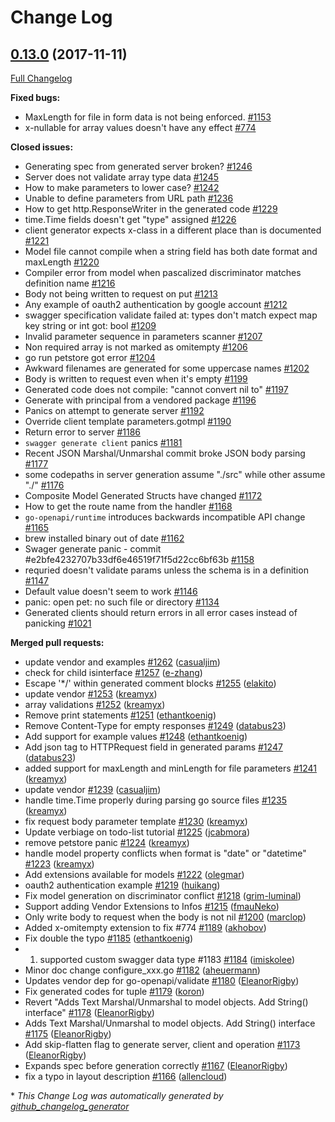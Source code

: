 # Change Log

## [0.13.0](https://github.com/babbage88/go-swagger/tree/0.13.0) (2017-11-11)
[Full Changelog](https://github.com/babbage88/go-swagger/compare/0.12.0...0.13.0)

**Fixed bugs:**

- MaxLength for file in form data is not being enforced. [\#1153](https://github.com/babbage88/go-swagger/issues/1153)
- x-nullable for array values doesn't have any effect [\#774](https://github.com/babbage88/go-swagger/issues/774)

**Closed issues:**

- Generating spec from generated server broken? [\#1246](https://github.com/babbage88/go-swagger/issues/1246)
- Server does not validate array type data [\#1245](https://github.com/babbage88/go-swagger/issues/1245)
- How to make parameters to lower case?  [\#1242](https://github.com/babbage88/go-swagger/issues/1242)
- Unable to define parameters from URL path [\#1236](https://github.com/babbage88/go-swagger/issues/1236)
- How to get http.ResponseWriter in the generated code [\#1229](https://github.com/babbage88/go-swagger/issues/1229)
- time.Time fields doesn't get "type" assigned  [\#1226](https://github.com/babbage88/go-swagger/issues/1226)
- client generator expects x-class in a different place than is documented [\#1221](https://github.com/babbage88/go-swagger/issues/1221)
- Model file cannot compile when a string field has both date format and maxLength [\#1220](https://github.com/babbage88/go-swagger/issues/1220)
- Compiler error from model when pascalized discriminator matches definition name [\#1216](https://github.com/babbage88/go-swagger/issues/1216)
- Body not being written to request on put [\#1213](https://github.com/babbage88/go-swagger/issues/1213)
- Any example of oauth2 authentication by google account [\#1212](https://github.com/babbage88/go-swagger/issues/1212)
- swagger specification validate failed at:  types don't match expect map key string or int got: bool [\#1209](https://github.com/babbage88/go-swagger/issues/1209)
- Invalid parameter sequence in parameters scanner [\#1207](https://github.com/babbage88/go-swagger/issues/1207)
- Non required array is not marked as omitempty [\#1206](https://github.com/babbage88/go-swagger/issues/1206)
- go run petstore got error [\#1204](https://github.com/babbage88/go-swagger/issues/1204)
- Awkward filenames are generated for some uppercase names [\#1202](https://github.com/babbage88/go-swagger/issues/1202)
- Body is written to request even when it's empty [\#1199](https://github.com/babbage88/go-swagger/issues/1199)
- Generated code does not compile: "cannot convert nil to" [\#1197](https://github.com/babbage88/go-swagger/issues/1197)
- Generate with principal from a vendored package [\#1196](https://github.com/babbage88/go-swagger/issues/1196)
- Panics on attempt to generate server [\#1192](https://github.com/babbage88/go-swagger/issues/1192)
- Override client template parameters.gotmpl [\#1190](https://github.com/babbage88/go-swagger/issues/1190)
- Return error to server [\#1186](https://github.com/babbage88/go-swagger/issues/1186)
- `swagger generate client` panics [\#1181](https://github.com/babbage88/go-swagger/issues/1181)
- Recent JSON Marshal/Unmarshal commit broke JSON body parsing [\#1177](https://github.com/babbage88/go-swagger/issues/1177)
- some codepaths in server generation assume "./src" while other assume "./"  [\#1176](https://github.com/babbage88/go-swagger/issues/1176)
- Composite Model Generated Structs have changed [\#1172](https://github.com/babbage88/go-swagger/issues/1172)
- How to get the route name from the handler [\#1168](https://github.com/babbage88/go-swagger/issues/1168)
- `go-openapi/runtime` introduces backwards incompatible API change [\#1165](https://github.com/babbage88/go-swagger/issues/1165)
- brew installed binary out of date [\#1162](https://github.com/babbage88/go-swagger/issues/1162)
- Swager generate panic - commit \#e2bfe4232707b33df6e46519f71f5d22cc6bf63b [\#1158](https://github.com/babbage88/go-swagger/issues/1158)
- requried doesn't validate params unless the schema is in a definition [\#1147](https://github.com/babbage88/go-swagger/issues/1147)
- Default value doesn't seem to work [\#1146](https://github.com/babbage88/go-swagger/issues/1146)
- panic: open pet: no such file or directory [\#1134](https://github.com/babbage88/go-swagger/issues/1134)
- Generated clients should return errors in all error cases instead of panicking [\#1021](https://github.com/babbage88/go-swagger/issues/1021)

**Merged pull requests:**

- update vendor and examples [\#1262](https://github.com/babbage88/go-swagger/pull/1262) ([casualjim](https://github.com/casualjim))
- check for child isinterface [\#1257](https://github.com/babbage88/go-swagger/pull/1257) ([e-zhang](https://github.com/e-zhang))
- Escape '\*/' within generated comment blocks [\#1255](https://github.com/babbage88/go-swagger/pull/1255) ([elakito](https://github.com/elakito))
- update vendor [\#1253](https://github.com/babbage88/go-swagger/pull/1253) ([kreamyx](https://github.com/kreamyx))
- array validations [\#1252](https://github.com/babbage88/go-swagger/pull/1252) ([kreamyx](https://github.com/kreamyx))
- Remove print statements [\#1251](https://github.com/babbage88/go-swagger/pull/1251) ([ethantkoenig](https://github.com/ethantkoenig))
- Remove Content-Type for empty responses [\#1249](https://github.com/babbage88/go-swagger/pull/1249) ([databus23](https://github.com/databus23))
- Add support for example values [\#1248](https://github.com/babbage88/go-swagger/pull/1248) ([ethantkoenig](https://github.com/ethantkoenig))
- Add json tag to HTTPRequest field in generated params [\#1247](https://github.com/babbage88/go-swagger/pull/1247) ([databus23](https://github.com/databus23))
- added support for maxLength and minLength for file parameters [\#1241](https://github.com/babbage88/go-swagger/pull/1241) ([kreamyx](https://github.com/kreamyx))
- update vendor [\#1239](https://github.com/babbage88/go-swagger/pull/1239) ([casualjim](https://github.com/casualjim))
- handle time.Time properly during parsing go source files [\#1235](https://github.com/babbage88/go-swagger/pull/1235) ([kreamyx](https://github.com/kreamyx))
- fix request body parameter template [\#1230](https://github.com/babbage88/go-swagger/pull/1230) ([kreamyx](https://github.com/kreamyx))
- Update verbiage on todo-list tutorial [\#1225](https://github.com/babbage88/go-swagger/pull/1225) ([jcabmora](https://github.com/jcabmora))
- remove petstore panic [\#1224](https://github.com/babbage88/go-swagger/pull/1224) ([kreamyx](https://github.com/kreamyx))
- handle model property conflicts when format is "date" or "datetime" [\#1223](https://github.com/babbage88/go-swagger/pull/1223) ([kreamyx](https://github.com/kreamyx))
- Add extensions available for models [\#1222](https://github.com/babbage88/go-swagger/pull/1222) ([olegmar](https://github.com/olegmar))
- oauth2 authentication example [\#1219](https://github.com/babbage88/go-swagger/pull/1219) ([huikang](https://github.com/huikang))
- Fix model generation on discriminator conflict [\#1218](https://github.com/babbage88/go-swagger/pull/1218) ([grim-luminal](https://github.com/grim-luminal))
- Support adding Vendor Extensions to Infos [\#1215](https://github.com/babbage88/go-swagger/pull/1215) ([fmauNeko](https://github.com/fmauNeko))
- Only write body to request when the body is not nil [\#1200](https://github.com/babbage88/go-swagger/pull/1200) ([marclop](https://github.com/marclop))
- Added x-omitempty extension to fix \#774 [\#1189](https://github.com/babbage88/go-swagger/pull/1189) ([akhobov](https://github.com/akhobov))
- Fix double the typo [\#1185](https://github.com/babbage88/go-swagger/pull/1185) ([ethantkoenig](https://github.com/ethantkoenig))
- 1. supported custom swagger data type \#1183 [\#1184](https://github.com/babbage88/go-swagger/pull/1184) ([imiskolee](https://github.com/imiskolee))
- Minor doc change configure\_xxx.go [\#1182](https://github.com/babbage88/go-swagger/pull/1182) ([aheuermann](https://github.com/aheuermann))
- Updates vendor dep for go-openapi/validate [\#1180](https://github.com/babbage88/go-swagger/pull/1180) ([EleanorRigby](https://github.com/EleanorRigby))
- Fix generated codes for tuple [\#1179](https://github.com/babbage88/go-swagger/pull/1179) ([koron](https://github.com/koron))
- Revert "Adds Text Marshal/Unmarshal to model objects. Add String\(\) interface" [\#1178](https://github.com/babbage88/go-swagger/pull/1178) ([EleanorRigby](https://github.com/EleanorRigby))
- Adds Text Marshal/Unmarshal to model objects. Add String\(\) interface [\#1175](https://github.com/babbage88/go-swagger/pull/1175) ([EleanorRigby](https://github.com/EleanorRigby))
- Add skip-flatten flag to generate server, client and operation [\#1173](https://github.com/babbage88/go-swagger/pull/1173) ([EleanorRigby](https://github.com/EleanorRigby))
- Expands spec before generation correctly [\#1167](https://github.com/babbage88/go-swagger/pull/1167) ([EleanorRigby](https://github.com/EleanorRigby))
- fix a typo in layout description [\#1166](https://github.com/babbage88/go-swagger/pull/1166) ([allencloud](https://github.com/allencloud))

\* *This Change Log was automatically generated by [github_changelog_generator](https://github.com/skywinder/Github-Changelog-Generator)*